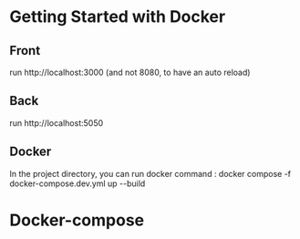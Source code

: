 # Getting Started with Docker

## Front

run http://localhost:3000 (and not 8080, to have an auto reload)

## Back

run http://localhost:5050

## Docker

In the project directory, you can run docker command :
docker compose -f docker-compose.dev.yml up --build

# Docker-compose
